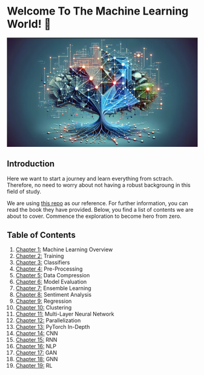 # Welcome To The Machine Learning World! 👋
![alt text](./assets/ml_image.png)

## Introduction
Here we want to start a journey and learn everything from sctrach. Therefore, no need to worry about not having a robust backgroung in this field of study.

We are using [this repo](https://github.com/rasbt/machine-learning-book) as our reference. For further information, you can read the book they have provided. Below, you find a list of contents we are about to cover. Commence the exploration to become hero from zero.

## Table of Contents
1. [Chapter 1:](./Chapters/01-Machine-Learning-Overview/ch01.ipynb) Machine Learning Overview
2. [Chapter 2:](./Chapters/02-Training/ch02.ipynb) Training
3. [Chapter 3:](./Chapters/03-Classifiers/ch03.ipynb) Classifiers
4. [Chapter 4:](./Chapters/04-Pre-Processing/ch04.ipynb) Pre-Processing
5. [Chapter 5:](./Chapters/05-Data-Compression/ch05.ipynb) Data Compression
6. [Chapter 6:](./Chapters/06-Model-Evaluation/ch06.ipynb) Model Evaluation
7. [Chapter 7:](./Chapters/07-Ensemble-Learning/ch07.ipynb) Ensemble Learning
8. [Chapter 8:](./Chapters/08-Sentiment-Analysis/ch08.ipynb) Sentiment Analysis
9. [Chapter 9:](./Chapters/09-Regression/ch09.ipynb) Regression
10. [Chapter 10:](./Chapters/10-Clustering/ch10.ipynb) Clustering
11. [Chapter 11:](./Chapters/11-Multi-Layer-Neural-Network/ch11.ipynb) Multi-Layer Neural Network
12. [Chapter 12:](./Chapters/12-Parallelization/ch12.ipynb) Parallelization
13. [Chapter 13:](./Chapters/13-PyTorch-In-Depth/ch13.ipynb) PyTorch In-Depth
14. [Chapter 14:](./Chapters/14-CNN/ch14.ipynb) CNN
15. [Chapter 15:](./Chapters/15-RNN/ch15.ipynb) RNN
16. [Chapter 16:](./Chapters/16-NLP/ch16.ipynb) NLP
17. [Chapter 17:](./Chapters/17-GAN/ch17.ipynb) GAN
18. [Chapter 18:](./Chapters/18-GNN/ch18.ipynb) GNN
19. [Chapter 19:](./Chapters/19-RL/ch19.ipynb) RL
